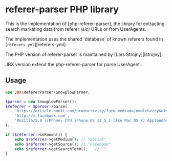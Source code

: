 # referer-parser PHP library

This is the implementation of [php-referer-parser], the library for extracting search marketing data from referer _(sic)_ URLs or from UserAgents.

The implementation uses the shared 'database' of known referers found in [`referers.yml`][referers-yml].

The PHP version of referer-parser is maintained by [Lars Strojny][lstrojny]. 

JBX version extend the php-referer-parser for parse UserAgent .

## Usage

```php
use JBX\RefererParser\SnowplowParser;

$parser = new SnowplowParser();
$referrer = $parser->parse(
    'https://article.onnit.com/productivity/?utm_medium=jumbleberry&utm_campaign=affiliate&utm_content=alpha-brain-offer-jmbb&utm_source=384596&jmb_cid=NTG9B-GlRjw5rV28B9OUj5jIJZ0RDe1kq-LTuX1Wdx2Dsj22epgfKB5pW7XhPa16%2FFB%2FV%2FAB-ST',
    'http://m.facebook.com',
    'Mozilla/5.0 (iPhone; CPU iPhone OS 13_5_1 like Mac OS X) AppleWebKit/605.1.15 (KHTML, like Gecko) Mobile/15E148 [FBAN/FBIOS;FBDV/iPhone11,8;FBMD/iPhone;FBSN/iOS;FBSV/13.5.1;FBSS/2;FBID/phone;FBLC/en_US;FBOP/5]'
);

if ($referrer->isKnown()) {
    echo $referrer->getMedium(); // "Social"
    echo $referrer->getSource(); // "Facebook"
    echo $referrer->getSearchTerm();   // ""
}

```